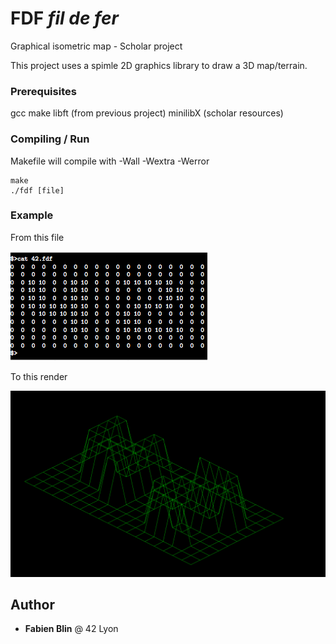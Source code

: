 # FDF *fil de fer*

Graphical isometric map - Scholar project

This project uses a spimle 2D graphics library to draw a 3D map/terrain.

### Prerequisites

gcc
make
libft (from previous project)
minilibX (scholar resources)

### Compiling / Run

Makefile will compile with -Wall -Wextra -Werror

```
make
./fdf [file]
```

### Example

From this file

![Pars](https://github.com/Jino42/fdf/blob/master/pic/Pars.png)

To this render

![42](https://github.com/Jino42/fdf/blob/master/pic/42.png)

## Author

* **Fabien Blin** @ 42 Lyon


